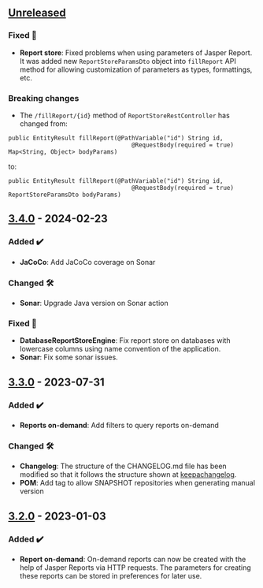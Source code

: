 <!-- ## [Unreleased] -->
<!-- ### Added ✔️-->
<!-- ### Changed 🛠️-->
<!-- ### Deprecated 🛑-->
<!-- ### Removed 🗑️-->
<!-- ### Fixed 🐛-->
<!-- ### Security 🛡️-->

## [Unreleased]
### Fixed 🐛
* **Report store**: Fixed problems when using parameters of Jasper Report. It was added new `ReportStoreParamsDto` object into `fillReport` API method for allowing customization of parameters as types, formattings, etc.
### Breaking changes
* The `/fillReport/{id}` method of `ReportStoreRestController` has changed from:
```
public EntityResult fillReport(@PathVariable("id") String id,
                                   @RequestBody(required = true) Map<String, Object> bodyParams)
```
to:
```
public EntityResult fillReport(@PathVariable("id") String id,
                                   @RequestBody(required = true) ReportStoreParamsDto bodyParams)
```
## [3.4.0] - 2024-02-23
### Added ✔️
* **JaCoCo**: Add JaCoCo coverage on Sonar
### Changed 🛠️
* **Sonar**: Upgrade Java version on Sonar action
### Fixed 🐛
* **DatabaseReportStoreEngine**: Fix report store on databases with lowercase columns using name convention of the application.
* **Sonar**: Fix some sonar issues.
## [3.3.0] - 2023-07-31
### Added ✔️
* **Reports on-demand**: Add filters to query reports on-demand
### Changed 🛠️
* **Changelog**: The structure of the CHANGELOG.md file has been modified so that it follows the structure shown at [keepachangelog](https://keepachangelog.com/).
* **POM**: Add <repositories> tag to allow SNAPSHOT repositories when generating manual version
## [3.2.0] - 2023-01-03
### Added ✔️
* **Report on-demand**: On-demand reports can now be created with the help of Jasper Reports via HTTP requests. The parameters for creating these reports can be stored in preferences for later use.

[unreleased]: https://github.com/ontimize/ontimize-jee-report/compare/3.4.0...HEAD
[3.4.0]: https://github.com/ontimize/ontimize-jee-report/compare/3.3.0...3.4.0
[3.3.0]: https://github.com/ontimize/ontimize-jee-report/compare/3.2.0...3.3.0
[3.2.0]: https://github.com/ontimize/ontimize-jee-report/tree/3.2.0
